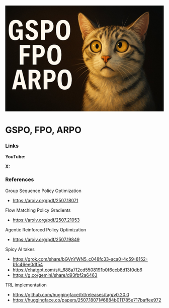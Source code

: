 ![thumbnail](thumbnail.jpg)

# GSPO, FPO, ARPO

### Links

**YouTube:**

**X:**

### References

Group Sequence Policy Optimization
- https://arxiv.org/pdf/2507.18071

Flow Matching Policy Gradients
- https://arxiv.org/pdf/2507.21053

Agentic Reinforced Policy Optimization
- https://arxiv.org/pdf/2507.19849

Spicy AI takes
- https://grok.com/share/bGVnYWN5_c048fc33-aca0-4c59-8152-b1c46ee0df54
- https://chatgpt.com/s/t_688a7f2cd5508191b0f6ccb8d13f0db6
- https://g.co/gemini/share/d93fbf2a6463

TRL implementation
- https://github.com/huggingface/trl/releases/tag/v0.20.0
- https://huggingface.co/papers/2507.18071#6884b011785e717baffee972
